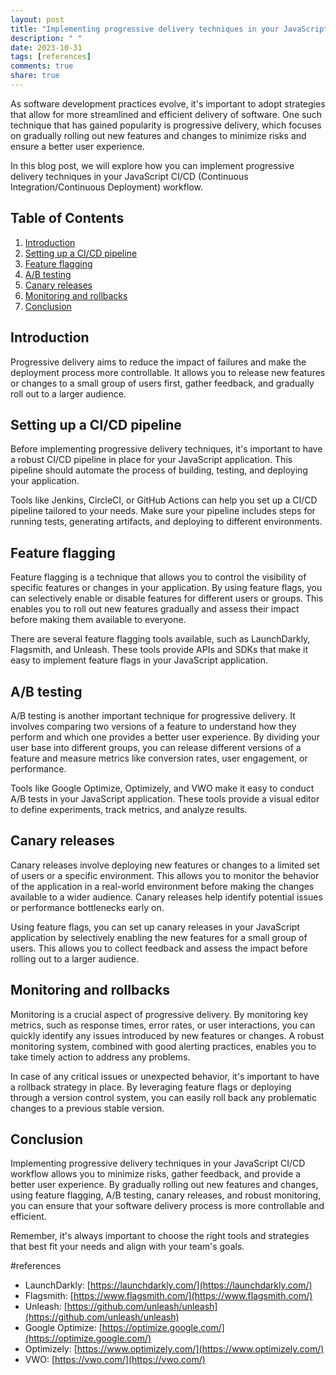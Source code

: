 ```yaml
---
layout: post
title: "Implementing progressive delivery techniques in your JavaScript CI/CD workflow"
description: " "
date: 2023-10-31
tags: [references]
comments: true
share: true
---
```


As software development practices evolve, it's important to adopt strategies that allow for more streamlined and efficient delivery of software. One such technique that has gained popularity is progressive delivery, which focuses on gradually rolling out new features and changes to minimize risks and ensure a better user experience.

In this blog post, we will explore how you can implement progressive delivery techniques in your JavaScript CI/CD (Continuous Integration/Continuous Deployment) workflow.

## Table of Contents
1. [Introduction](#introduction)
2. [Setting up a CI/CD pipeline](#setting-up-a-ci-cd-pipeline)
3. [Feature flagging](#feature-flagging)
4. [A/B testing](#ab-testing)
5. [Canary releases](#canary-releases)
6. [Monitoring and rollbacks](#monitoring-and-rollbacks)
7. [Conclusion](#conclusion)

## Introduction <a name="introduction"></a>

Progressive delivery aims to reduce the impact of failures and make the deployment process more controllable. It allows you to release new features or changes to a small group of users first, gather feedback, and gradually roll out to a larger audience.

## Setting up a CI/CD pipeline <a name="setting-up-a-ci-cd-pipeline"></a>

Before implementing progressive delivery techniques, it's important to have a robust CI/CD pipeline in place for your JavaScript application. This pipeline should automate the process of building, testing, and deploying your application.

Tools like Jenkins, CircleCI, or GitHub Actions can help you set up a CI/CD pipeline tailored to your needs. Make sure your pipeline includes steps for running tests, generating artifacts, and deploying to different environments.

## Feature flagging <a name="feature-flagging"></a>

Feature flagging is a technique that allows you to control the visibility of specific features or changes in your application. By using feature flags, you can selectively enable or disable features for different users or groups. This enables you to roll out new features gradually and assess their impact before making them available to everyone.

There are several feature flagging tools available, such as LaunchDarkly, Flagsmith, and Unleash. These tools provide APIs and SDKs that make it easy to implement feature flags in your JavaScript application.

## A/B testing <a name="ab-testing"></a>

A/B testing is another important technique for progressive delivery. It involves comparing two versions of a feature to understand how they perform and which one provides a better user experience. By dividing your user base into different groups, you can release different versions of a feature and measure metrics like conversion rates, user engagement, or performance.

Tools like Google Optimize, Optimizely, and VWO make it easy to conduct A/B tests in your JavaScript application. These tools provide a visual editor to define experiments, track metrics, and analyze results.

## Canary releases <a name="canary-releases"></a>

Canary releases involve deploying new features or changes to a limited set of users or a specific environment. This allows you to monitor the behavior of the application in a real-world environment before making the changes available to a wider audience. Canary releases help identify potential issues or performance bottlenecks early on.

Using feature flags, you can set up canary releases in your JavaScript application by selectively enabling the new features for a small group of users. This allows you to collect feedback and assess the impact before rolling out to a larger audience.

## Monitoring and rollbacks <a name="monitoring-and-rollbacks"></a>

Monitoring is a crucial aspect of progressive delivery. By monitoring key metrics, such as response times, error rates, or user interactions, you can quickly identify any issues introduced by new features or changes. A robust monitoring system, combined with good alerting practices, enables you to take timely action to address any problems.

In case of any critical issues or unexpected behavior, it's important to have a rollback strategy in place. By leveraging feature flags or deploying through a version control system, you can easily roll back any problematic changes to a previous stable version.

## Conclusion <a name="conclusion"></a>

Implementing progressive delivery techniques in your JavaScript CI/CD workflow allows you to minimize risks, gather feedback, and provide a better user experience. By gradually rolling out new features and changes, using feature flagging, A/B testing, canary releases, and robust monitoring, you can ensure that your software delivery process is more controllable and efficient.

Remember, it's always important to choose the right tools and strategies that best fit your needs and align with your team's goals.

#references
- LaunchDarkly: [https://launchdarkly.com/](https://launchdarkly.com/)
- Flagsmith: [https://www.flagsmith.com/](https://www.flagsmith.com/)
- Unleash: [https://github.com/unleash/unleash](https://github.com/unleash/unleash)
- Google Optimize: [https://optimize.google.com/](https://optimize.google.com/)
- Optimizely: [https://www.optimizely.com/](https://www.optimizely.com/)
- VWO: [https://vwo.com/](https://vwo.com/)